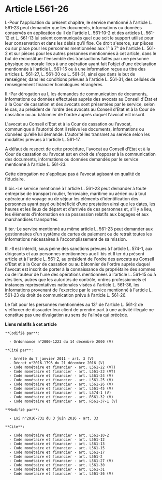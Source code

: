 # Article L561-26

I.-Pour l'application du présent chapitre, le service mentionné à l'article L. 561-23 peut demander que les documents,
informations ou données conservés en application du II de l'article L. 561-10-2 et des articles L. 561-12 et L. 561-13 lui
soient communiqués quel que soit le support utilisé pour leur conservation et dans les délais qu'il fixe. Ce droit s'exerce,
sur pièces ou sur place pour les personnes mentionnées aux 1° à 7° de l'article L. 561-2 et sur pièces pour les autres
personnes mentionnées à cet article, dans le but de reconstituer l'ensemble des transactions faites par une personne physique
ou morale liées à une opération ayant fait l'objet d'une déclaration mentionnée à l'article L. 561-15 ou à une information
reçue au titre des articles L. 561-27, L. 561-30 ou L. 561-31, ainsi que dans le but de renseigner, dans les conditions
prévues à l'article L. 561-31, des cellules de renseignement financier homologues étrangères. 

II.-Par dérogation au I, les demandes de communication de documents, informations ou données effectuées auprès des avocats au
Conseil d'Etat et à la Cour de cassation et des avocats sont présentées par le service, selon le cas, au président de l'ordre
des avocats au Conseil d'Etat et à la Cour de cassation ou au bâtonnier de l'ordre auprès duquel l'avocat est inscrit. 

L'avocat au Conseil d'Etat et à la Cour de cassation ou l'avocat, communique à l'autorité dont il relève les documents,
informations ou données qu'elle lui demande. L'autorité les transmet au service selon les modalités prévues à l'article L.
561-17. 

A défaut du respect de cette procédure, l'avocat au Conseil d'Etat et à la Cour de cassation ou l'avocat est en droit de
s'opposer à la communication des documents, informations ou données demandés par le service mentionné à l'article L. 561-23. 

Cette dérogation ne s'applique pas à l'avocat agissant en qualité de fiduciaire. 

II bis.-Le service mentionné à l'article L. 561-23 peut demander à toute entreprise de transport routier, ferroviaire,
maritime ou aérien ou à tout opérateur de voyage ou de séjour les éléments d'identification des personnes ayant payé ou
bénéficié d'une prestation ainsi que les dates, les heures et les lieux de départ et d'arrivée de ces personnes et, s'il y a
lieu, les éléments d'information en sa possession relatifs aux bagages et aux marchandises transportés. 

II ter.-Le service mentionné au même article L. 561-23 peut demander aux gestionnaires d'un système de cartes de paiement ou
de retrait toutes les informations nécessaires à l'accomplissement de sa mission. 

III.-Il est interdit, sous peine des sanctions prévues à l'article L. 574-1, aux dirigeants et aux personnes mentionnées aux
II bis et II ter du présent article et à l'article L. 561-2, au président de l'ordre des avocats au Conseil d'Etat et à la
Cour de cassation ou au bâtonnier de l'ordre auprès duquel l'avocat est inscrit de porter à la connaissance du propriétaire
des sommes ou de l'auteur de l'une des opérations mentionnées à l'article L. 561-15 ou à des tiers, autres que les autorités
de contrôle, ordres professionnels et instances représentatives nationales visées à l'article L. 561-36, les informations
provenant de l'exercice par le service mentionné à l'article L. 561-23 du droit de communication prévu à l'article L.
561-26. 

Le fait pour les personnes mentionnées au 13° de l'article L. 561-2 de s'efforcer de dissuader leur client de prendre part à
une activité illégale ne constitue pas une divulgation au sens de l'alinéa qui précède.

**Liens relatifs à cet article**

	**Codifié par**:

	  - Ordonnance n°2000-1223 du 14 décembre 2000 (V)

	**Cité par**:

	  - Arrêté du 7 janvier 2011 - art. 3 (V)
	  - Décret n°2016-1793 du 21 décembre 2016 (V)
	  - Code monétaire et financier - art. L561-22 (VT)
	  - Code monétaire et financier - art. L561-23 (VT)
	  - Code monétaire et financier - art. L561-24 (V)
	  - Code monétaire et financier - art. L561-25 (V)
	  - Code monétaire et financier - art. L561-26 (V)
	  - Code monétaire et financier - art. L561-45 (V)
	  - Code monétaire et financier - art. L574-1 (V)
	  - Code monétaire et financier - art. R561-32 (V)
	  - Code monétaire et financier - art. R561-37-1 (V)

	**Modifié par**:

	  - Loi n°2016-731 du 3 juin 2016 - art. 33

	**Cite**:

	  - Code monétaire et financier - art. L561-10-2
	  - Code monétaire et financier - art. L561-12
	  - Code monétaire et financier - art. L561-13
	  - Code monétaire et financier - art. L561-15
	  - Code monétaire et financier - art. L561-17
	  - Code monétaire et financier - art. L561-2
	  - Code monétaire et financier - art. L561-27 (V)
	  - Code monétaire et financier - art. L561-30
	  - Code monétaire et financier - art. L561-31
	  - Code monétaire et financier - art. L561-36 (V)
